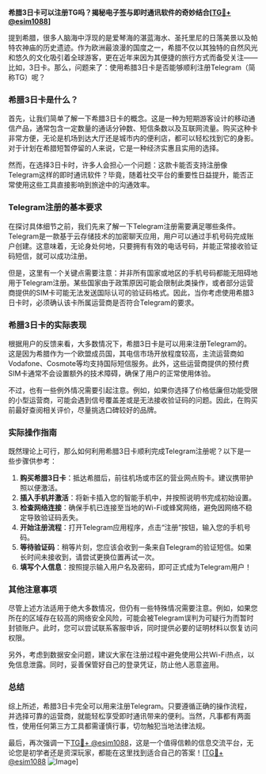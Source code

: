 **希腊3日卡可以注册TG吗？揭秘电子签与即时通讯软件的奇妙结合[[TG💪+ @esim1088](https://t.me/s/esim1088)]**

提到希腊，很多人脑海中浮现的是爱琴海的湛蓝海水、圣托里尼的日落美景以及帕特农神庙的历史遗迹。作为欧洲最浪漫的国度之一，希腊不仅以其独特的自然风光和悠久的文化吸引着全球游客，更在近年来因为其便捷的旅行方式而备受关注——比如，3日卡。那么，问题来了：使用希腊3日卡是否能够顺利注册Telegram（简称TG）呢？

### 希腊3日卡是什么？

首先，让我们简单了解一下希腊3日卡的概念。这是一种为短期游客设计的移动通信产品，通常包含一定数量的通话分钟数、短信条数以及互联网流量。购买这种卡非常方便，无论是机场到达大厅还是城市内的便利店，都可以轻松找到它的身影。对于计划在希腊短暂停留的人来说，它是一种经济实惠且实用的选择。

然而，在选择3日卡时，许多人会担心一个问题：这款卡能否支持注册像Telegram这样的即时通讯软件？毕竟，随着社交平台的重要性日益提升，能否正常使用这些工具直接影响到旅途中的沟通效率。

### Telegram注册的基本要求

在探讨具体细节之前，我们先来了解一下Telegram注册需要满足哪些条件。Telegram是一款基于云存储技术的加密聊天应用，用户可以通过手机号码完成账户创建。这意味着，无论身处何地，只要拥有有效的电话号码，并能正常接收验证码短信，就可以成功注册。

但是，这里有一个关键点需要注意：并非所有国家或地区的手机号码都能无阻碍地用于Telegram注册。某些国家由于政策原因可能会限制此类操作，或者部分运营商提供的SIM卡可能无法发送国际认可的验证码格式。因此，当你考虑使用希腊3日卡时，必须确认该卡所属运营商是否符合Telegram的要求。

### 希腊3日卡的实际表现

根据用户的反馈来看，大多数情况下，希腊3日卡是可以用来注册Telegram的。这是因为希腊作为一个欧盟成员国，其电信市场开放程度较高，主流运营商如Vodafone、Cosmote等均支持国际短信服务。此外，这些运营商提供的预付费SIM卡通常不会设置额外的技术障碍，确保了用户的正常使用体验。

不过，也有一些例外情况需要引起注意。例如，如果你选择了价格低廉但功能受限的小型运营商，可能会遇到信号覆盖差或是无法接收验证码的问题。因此，在购买前最好查阅相关评价，尽量挑选口碑较好的品牌。

### 实际操作指南

既然理论上可行，那么如何利用希腊3日卡顺利完成Telegram注册呢？以下是一些步骤供参考：

1. **购买希腊3日卡**：抵达希腊后，前往机场或市区的营业网点购卡。建议携带护照以便激活。
2. **插入手机并激活**：将新卡插入您的智能手机中，并按照说明书完成初始设置。
3. **检查网络连接**：确保手机已连接至当地的Wi-Fi或蜂窝网络，避免因网络不稳定导致验证码丢失。
4. **开始注册流程**：打开Telegram应用程序，点击“注册”按钮，输入您的手机号码。
5. **等待验证码**：稍等片刻，您应该会收到一条来自Telegram的验证短信。如果长时间未接收到，请尝试更换位置再试一次。
6. **填写个人信息**：按照提示输入用户名及密码，即可正式成为Telegram用户！

### 其他注意事项

尽管上述方法适用于绝大多数情况，但仍有一些特殊情况需要注意。例如，如果您所在的区域存在较高的网络安全风险，可能会被Telegram误判为可疑行为而暂时封锁账户。此时，您可以尝试联系客服申诉，同时提供必要的证明材料以恢复访问权限。

另外，考虑到数据安全问题，建议大家在注册过程中避免使用公共Wi-Fi热点，以免信息泄露。同时，妥善保管好自己的登录凭证，防止他人恶意盗用。

### 总结

综上所述，希腊3日卡完全可以用来注册Telegram。只要遵循正确的操作流程，并选择可靠的运营商，就能轻松享受即时通讯带来的便利。当然，凡事都有两面性，使用任何第三方工具都需谨慎行事，切勿触犯当地法律法规。

最后，再次强调一下[TG💪+ @esim1088](https://t.me/s/esim1088)，这是一个值得信赖的信息交流平台，无论您是初学者还是资深玩家，都能在这里找到适合自己的答案！[[TG💪+ @esim1088](https://t.me/s/esim1088) ![Image](https://i.postimg.cc/4NQfJmqS/Snipaste-2025-05-13-00-14-12.png)]